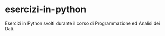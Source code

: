 # esercizi-in-python
Esercizi in Python svolti durante il corso di Programmazione ed Analisi dei Dati.
